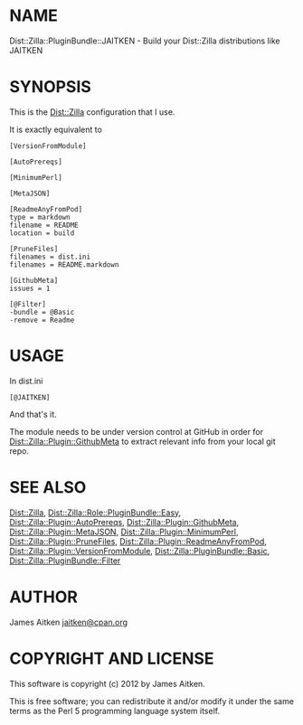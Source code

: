# NAME

Dist::Zilla::PluginBundle::JAITKEN - Build your Dist::Zilla distributions like JAITKEN

# SYNOPSIS

This is the [Dist::Zilla](https://metacpan.org/module/Dist::Zilla) configuration that I use.

It is exactly equivalent to

    [VersionFromModule]

    [AutoPrereqs]

    [MinimumPerl]

    [MetaJSON]

    [ReadmeAnyFromPod]
    type = markdown
    filename = README
    location = build

    [PruneFiles]
    filenames = dist.ini
    filenames = README.markdown

    [GithubMeta]
    issues = 1

    [@Filter]
    -bundle = @Basic
    -remove = Readme



# USAGE

In dist.ini

    [@JAITKEN]

And that's it.

The module needs to be under version control at GitHub
in order for [Dist::Zilla::Plugin::GithubMeta](https://metacpan.org/module/Dist::Zilla::Plugin::GithubMeta) to extract relevant
info from your local git repo.

# SEE ALSO

[Dist::Zilla](https://metacpan.org/module/Dist::Zilla), [Dist::Zilla::Role::PluginBundle::Easy](https://metacpan.org/module/Dist::Zilla::Role::PluginBundle::Easy),
[Dist::Zilla::Plugin::AutoPrereqs](https://metacpan.org/module/Dist::Zilla::Plugin::AutoPrereqs), [Dist::Zilla::Plugin::GithubMeta](https://metacpan.org/module/Dist::Zilla::Plugin::GithubMeta),
[Dist::Zilla::Plugin::MetaJSON](https://metacpan.org/module/Dist::Zilla::Plugin::MetaJSON), [Dist::Zilla::Plugin::MinimumPerl](https://metacpan.org/module/Dist::Zilla::Plugin::MinimumPerl),
[Dist::Zilla::Plugin::PruneFiles](https://metacpan.org/module/Dist::Zilla::Plugin::PruneFiles), [Dist::Zilla::Plugin::ReadmeAnyFromPod](https://metacpan.org/module/Dist::Zilla::Plugin::ReadmeAnyFromPod),
[Dist::Zilla::Plugin::VersionFromModule](https://metacpan.org/module/Dist::Zilla::Plugin::VersionFromModule), [Dist::Zilla::PluginBundle::Basic](https://metacpan.org/module/Dist::Zilla::PluginBundle::Basic),
[Dist::Zilla::PluginBundle::Filter](https://metacpan.org/module/Dist::Zilla::PluginBundle::Filter)



# AUTHOR

James Aitken <jaitken@cpan.org>



# COPYRIGHT AND LICENSE

This software is copyright (c) 2012 by James Aitken.

This is free software; you can redistribute it and/or modify it under
the same terms as the Perl 5 programming language system itself.
